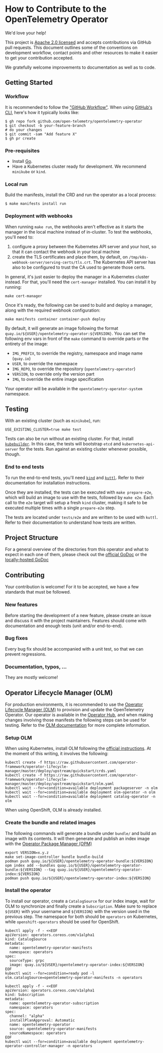 # How to Contribute to the OpenTelemetry Operator

We'd love your help!

This project is [Apache 2.0 licensed](LICENSE) and accepts contributions via GitHub pull requests. This document outlines some of the conventions on development workflow, contact points and other resources to make it easier to get your contribution accepted.

We gratefully welcome improvements to documentation as well as to code.

## Getting Started

### Workflow

It is recommended to follow the ["GitHub Workflow"](https://guides.github.com/introduction/flow/). When using [GitHub's CLI](https://github.com/cli/cli), here's how it typically looks like:

```
$ gh repo fork github.com/open-telemetry/opentelemetry-operator
$ git checkout -b your-feature-branch
# do your changes
$ git commit -sam "Add feature X"
$ gh pr create
```

### Pre-requisites
* Install [Go](https://golang.org/doc/install).
* Have a Kubernetes cluster ready for development. We recommend `minikube` or `kind`.

### Local run

Build the manifests, install the CRD and run the operator as a local process:
```
$ make manifests install run
```

### Deployment with webhooks

When running `make run`, the webhooks aren't effective as it starts the manager in the local machine instead of in-cluster. To test the webhooks, you'll need to:

1. configure a proxy between the Kubernetes API server and your host, so that it can contact the webhook in your local machine
1. create the TLS certificates and place them, by default, on `/tmp/k8s-webhook-server/serving-certs/tls.crt`. The Kubernetes API server has also to be configured to trust the CA used to generate those certs.

In general, it's just easier to deploy the manager in a Kubernetes cluster instead. For that, you'll need the `cert-manager` installed. You can install it by running:

```console
make cert-manager
```

Once it's ready, the following can be used to build and deploy a manager, along with the required webhook configuration:

```
make manifests container container-push deploy
```

By default, it will generate an image following the format `quay.io/${USER}/opentelemetry-operator:${VERSION}`. You can set the following env vars in front of the `make` command to override parts or the entirety of the image:

* `IMG_PREFIX`, to override the registry, namespace and image name (`quay.io`)
* `USER`, to override the namespace
* `IMG_REPO`, to override the repository (`opentelemetry-operator`)
* `VERSION`, to override only the version part
* `IMG`, to override the entire image specification

Your operator will be available in the `opentelemetry-operator-system` namespace.

## Testing

With an existing cluster (such as `minikube`), run:
```
USE_EXISTING_CLUSTER=true make test
```

Tests can also be run without an existing cluster. For that, install [`kubebuilder`](https://book.kubebuilder.io/quick-start.html#installation). In this case, the tests will bootstrap `etcd` and `kubernetes-api-server` for the tests. Run against an existing cluster whenever possible, though.

### End to end tests

To run the end-to-end tests, you'll need [`kind`](https://kind.sigs.k8s.io) and [`kuttl`](https://kuttl.dev). Refer to their documentation for installation instructions.

Once they are installed, the tests can be executed with `make prepare-e2e`, which will build an image to use with the tests, followed by `make e2e`. Each call to the `e2e` target will setup a fresh `kind` cluster, making it safe to be executed multiple times with a single `prepare-e2e` step.

The tests are located under `tests/e2e` and are written to be used with `kuttl`. Refer to their documentation to understand how tests are written.

## Project Structure

For a general overview of the directories from this operator and what to expect in each one of them, please check out the [official GoDoc](https://godoc.org/github.com/open-telemetry/opentelemetry-operator) or the [locally-hosted GoDoc](http://localhost:6060/pkg/github.com/open-telemetry/opentelemetry-operator/)

## Contributing

Your contribution is welcome! For it to be accepted, we have a few standards that must be followed.

### New features

Before starting the development of a new feature, please create an issue and discuss it with the project maintainers. Features should come with documentation and enough tests (unit and/or end-to-end).

### Bug fixes

Every bug fix should be accompanied with a unit test, so that we can prevent regressions.

### Documentation, typos, ...

They are mostly welcome!

## Operator Lifecycle Manager (OLM)

For production environments, it is recommended to use the [Operator Lifecycle Manager (OLM)](https://github.com/operator-framework/operator-lifecycle-manager) to provision and update the OpenTelemetry Operator. Our operator is available in the [Operator Hub](https://operatorhub.io/operator/opentelemetry-operator), and when making changes involving those manifests the following steps can be used for testing. Refer to the [OLM documentation](https://sdk.operatorframework.io/docs/olm-integration/quickstart-bundle/) for more complete information.

### Setup OLM

When using Kubernetes, install OLM following the [official instructions](https://github.com/operator-framework/operator-lifecycle-manager/blob/master/doc/install/install.md). At the moment of this writing, it involves the following:

```
kubectl create -f https://raw.githubusercontent.com/operator-framework/operator-lifecycle-manager/master/deploy/upstream/quickstart/crds.yaml
kubectl create -f https://raw.githubusercontent.com/operator-framework/operator-lifecycle-manager/master/deploy/upstream/quickstart/olm.yaml
kubectl wait --for=condition=available deployment packageserver -n olm
kubectl wait --for=condition=available deployment olm-operator -n olm
kubectl wait --for=condition=available deployment catalog-operator -n olm
```

When using OpenShift, OLM is already installed.

### Create the bundle and related images

The following commands will generate a bundle under `bundle/` and build an image with its contents. It will then generate and publish an index image with the [Operator Package Manager (OPM)](https://github.com/operator-framework/operator-registry/blob/master/docs/design/opm-tooling.md#opm)

```
export VERSION=x.y.z
make set-image-controller bundle bundle-build
podman push quay.io/${USER}/opentelemetry-operator-bundle:${VERSION}
opm index add --bundles quay.io/${USER}/opentelemetry-operator-bundle:${VERSION} --tag quay.io/${USER}/opentelemetry-operator-index:${VERSION}
podman push quay.io/${USER}/opentelemetry-operator-index:${VERSION}
```

### Install the operator

To install our operator, create a `CatalogSource` for our index image, wait for OLM to synchronize and finally create a `Subscription`. Make sure to replace `${USER}` with your username and `${VERSION}` with the version used in the previous step. The namespace for both should be `operators` on Kubernetes, while `openshift-operators` should be used for OpenShift.

```
kubectl apply -f - <<EOF
apiVersion: operators.coreos.com/v1alpha1
kind: CatalogSource
metadata:
  name: opentelemetry-operator-manifests
  namespace: operators
spec:
  sourceType: grpc
  image: quay.io/${USER}/opentelemetry-operator-index:${VERSION}
EOF
kubectl wait --for=condition=ready pod -l olm.catalogSource=opentelemetry-operator-manifests -n operators

kubectl apply -f - <<EOF
apiVersion: operators.coreos.com/v1alpha1
kind: Subscription
metadata:
  name: opentelemetry-operator-subscription
  namespace: operators
spec:
  channel: "alpha"
  installPlanApproval: Automatic
  name: opentelemetry-operator
  source: opentelemetry-operator-manifests
  sourceNamespace: operators
EOF
kubectl wait --for=condition=available deployment opentelemetry-operator-controller-manager -n operators
```
